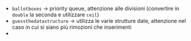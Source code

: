 * `ballotboxes` -> priority queue, attenzione alle divisioni (convertire in `double` la seconda e utilizzare `ceil`)
* `guessthedatastructure` -> utilizza le varie strutture date, attenzione nel caso in cui si siano più rimozioni che inserimenti
* 